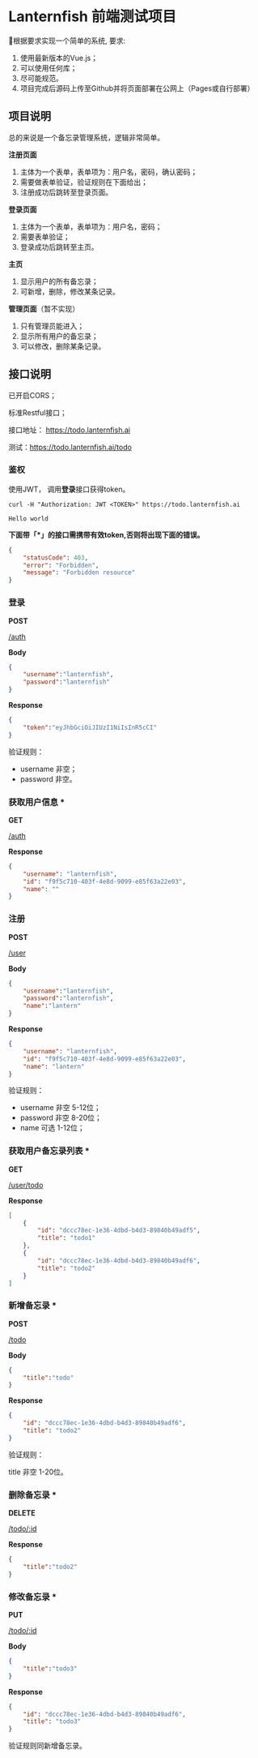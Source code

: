 # Lanternfish 前端测试项目

根据要求实现一个简单的系统,  要求:

1. 使用最新版本的Vue.js；
2. 可以使用任何库；
3. 尽可能规范。
4. 项目完成后源码上传至Github并将页面部署在公网上（Pages或自行部署）

## 项目说明

总的来说是一个备忘录管理系统，逻辑非常简单。

**注册页面**

1. 主体为一个表单，表单项为：用户名，密码，确认密码；
2. 需要做表单验证，验证规则在下面给出；
3. 注册成功后跳转至登录页面。

**登录页面**

1. 主体为一个表单，表单项为：用户名，密码；
2. 需要表单验证；
3. 登录成功后跳转至主页。

**主页**

1. 显示用户的所有备忘录；
2. 可新增，删除，修改某条记录。

**管理页面**（暂不实现）

1. 只有管理员能进入；
2. 显示所有用户的备忘录；
3. 可以修改，删除某条记录。

## 接口说明

已开启CORS；

标准Restful接口；

接口地址： https://todo.lanternfish.ai

测试：https://todo.lanternfish.ai/todo

### 鉴权

使用JWT， 调用**登录**接口获得token。

`curl -H "Authorization: JWT <TOKEN>" https://todo.lanternfish.ai`

`Hello world`

**下面带「\*」的接口需携带有效token,否则将出现下面的错误。**

```json
{
    "statusCode": 403,
    "error": "Forbidden",
    "message": "Forbidden resource"
}
```

### 登录

**POST**

[/auth](/auth)

**Body**

```json
{
    "username":"lanternfish",
    "password":"lanternfish"
}
```

**Response**

```json
{
    "token":"eyJhbGciOiJIUzI1NiIsInR5cCI"
}
```

验证规则：

* username 非空；
* password 非空。

### 获取用户信息 *

**GET**

[/auth](/auth)

**Response**

```json
{
    "username": "lanternfish",
    "id": "f9f5c710-403f-4e8d-9099-e85f63a22e03",
    "name": ""
}
```

### 注册

**POST**

[/user](/user)

**Body**

```json
{
    "username":"lanternfish",
    "password":"lanternfish",
    "name":"lantern"
}
```

**Response**

```json
{
    "username": "lanternfish",
    "id": "f9f5c710-403f-4e8d-9099-e85f63a22e03",
    "name": "lantern"
}
```

验证规则： 

* username 非空 5-12位；
* password 非空 8-20位；
* name 可选 1-12位；

### 获取用户备忘录列表 *

**GET**

[/user/todo](/user/todo)

**Response**

```json
[
    {
        "id": "dccc78ec-1e36-4dbd-b4d3-89840b49adf5",
        "title": "todo1"
    },
    {
        "id": "dccc78ec-1e36-4dbd-b4d3-89840b49adf6",
        "title": "todo2"
    }
]
```

### 新增备忘录 *

**POST**

[/todo](/todo)

**Body**

```json
{
    "title":"todo"
}
```

**Response**

```json
{
    "id": "dccc78ec-1e36-4dbd-b4d3-89840b49adf6",
    "title": "todo2"
}
```

验证规则：

title 非空 1-20位。

### 删除备忘录 *

**DELETE**

[/todo/:id](/todo/:id)

**Response**

```json
{
    "title":"todo2"
}
```

### 修改备忘录 *

**PUT**

[/todo/:id](/todo/:id)

**Body**

```json
{
    "title":"todo3"
}
```

**Response**

```json
{
    "id": "dccc78ec-1e36-4dbd-b4d3-89840b49adf6",
    "title": "todo3"
}
```

验证规则同新增备忘录。

